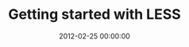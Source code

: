 ---
layout: post
title: Getting started with LESS
date: 2012-02-25 00:00:00
tags:
 - less
 - nodejs
 - git
 - npm
---